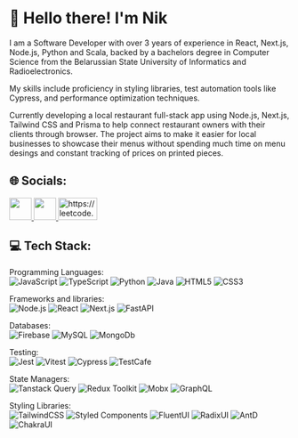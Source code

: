 # 👋 Hello there! I'm Nik

I am a Software Developer with over 3 years of experience in React, Next.js, Node.js, Python and Scala, backed by a bachelors degree in Computer Science from the Belarussian State University of Informatics and Radioelectronics.

My skills include proficiency in styling libraries, test automation tools like Cypress, and performance optimization techniques.

Currently developing a local restaurant full-stack app using Node.js, Next.js, Tailwind CSS and Prisma to help connect restaurant owners with their clients through browser. The project aims to make it easier for local businesses to showcase their menus without spending much time on menu desings and constant tracking of prices on printed pieces.


## 🌐 Socials:
<a href="https://linkedin/in/nikita-yaskevich" target="_blank"><img src="https://cdn-icons-png.flaticon.com/512/3536/3536505.png" width="40" height="40"/> </a>
<a href="mailto:nikitabsuir@gmail.com"><img src="https://cdn-icons-png.flaticon.com/512/552/552486.png" width="40" height="40"/> </a>
<a href="https://leetcode.com/u/NotNikita/"> <img src="https://img.shields.io/badge/LeetCode-000000?style=for-the-badge&logo=LeetCode&logoColor=#d16c06" alt="https://leetcode.com/u/NotNikita/" height="40" width="70" /> </a>
<br>

## 💻 Tech Stack:
Programming Languages: <br/>
![JavaScript](https://img.shields.io/badge/javascript-%23323330.svg?style=for-the-badge&logo=javascript&logoColor=%23F7DF1E)
![TypeScript](https://img.shields.io/badge/typescript-%23323330.svg?style=for-the-badge&logo=typescript&logoColor=blue)
![Python](https://img.shields.io/badge/python-%23323330.svg?style=for-the-badge&logo=python&logoColor=green)
![Java](https://img.shields.io/badge/java-%23323330.svg?style=for-the-badge&logo=java&logoColor=red)
![HTML5](https://img.shields.io/badge/html5-%23E34F26.svg?style=for-the-badge&logo=html5&logoColor=white)
![CSS3](https://img.shields.io/badge/css3-%23E34F26.svg?style=for-the-badge&logo=css3&logoColor=white)

Frameworks and libraries: <br/>
![Node.js](https://img.shields.io/badge/node.js-%23039BE5.svg?style=for-the-badge&logo=node.js)
![React](https://img.shields.io/badge/react-%2320232a.svg?style=for-the-badge&logo=react&logoColor=%2361DAFB)
![Next.js](https://img.shields.io/badge/nextjs-%2320232a.svg?style=for-the-badge&logo=nextjs&logoColor=%2361DAFB)
![FastAPI](https://img.shields.io/badge/fastapi-%2320232a.svg?style=for-the-badge&logo=fastapi&logoColor=%2361DAFB)

Databases: <br/>
![Firebase](https://img.shields.io/badge/firebase-%23039BE5.svg?style=for-the-badge&logo=firebase)
![MySQL](https://img.shields.io/badge/mysql-%23039BE5.svg?style=for-the-badge&logo=mysql&logoColor=white)
![MongoDb](https://img.shields.io/badge/mongodb-%23039BE5.svg?style=for-the-badge&logo=monogdb)

Testing: <br/>
![Jest](https://img.shields.io/badge/jest-%23039BE5.svg?style=for-the-badge&logo=jest&logoColor=orange)
![Vitest](https://img.shields.io/badge/vitest-%23039BE5.svg?style=for-the-badge&logo=vitest&logoColor=orange)
![Cypress](https://img.shields.io/badge/Cypress-%23039BE5.svg?style=for-the-badge&logo=Cypress&logoColor=orange)
![TestCafe](https://img.shields.io/badge/TestCafe-%23039BE5.svg?style=for-the-badge&logo=TestCafe&logoColor=orange)

State Managers: <br/>
![Tanstack Query](https://img.shields.io/badge/tanstack_query-%23E34F26.svg?style=for-the-badge&logo=tanstack_query&logoColor=white)
![Redux Toolkit](https://img.shields.io/badge/redux-%23E34F26.svg?style=for-the-badge&logo=redux&logoColor=white)
![Mobx](https://img.shields.io/badge/mobx-%23E34F26.svg?style=for-the-badge&logo=mobx&logoColor=white)
![GraphQL](https://img.shields.io/badge/graphql-%23E34F26.svg?style=for-the-badge&logo=graphql&logoColor=white)

Styling Libraries: <br/>
![TailwindCSS](https://img.shields.io/badge/tailwindcss-%2338B2AC.svg?style=for-the-badge&logo=tailwind-css&logoColor=white)
![Styled Components](https://img.shields.io/badge/styled_components-%2338B2AC.svg?style=for-the-badge&logo=styledcomponents&logoColor=white)
![FluentUI](https://img.shields.io/badge/tailwindcss-%2338B2AC.svg?style=for-the-badge&logo=tailwind-css&logoColor=white)
![RadixUI](https://img.shields.io/badge/radixui-%2338B2AC.svg?style=for-the-badge&logo=radixui-&logoColor=white)
![AntD](https://img.shields.io/badge/antd-%2338B2AC.svg?style=for-the-badge&logo=antd&logoColor=white)
![ChakraUI](https://img.shields.io/badge/chakraui-%2338B2AC.svg?style=for-the-badge&logo=chakraui&logoColor=white)
